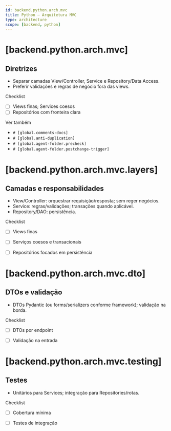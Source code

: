 ```yaml
---
id: backend.python.arch.mvc
title: Python — Arquitetura MVC
type: architecture
scope: [backend, python]
---
```


# <!-- desc: Padrão tradicional com separação entre camadas de apresentação e regras. -->
# [backend.python.arch.mvc]
## Diretrizes

- Separar camadas View/Controller, Service e Repository/Data Access.
- Preferir validações e regras de negócio fora das views.

Checklist
- [ ] Views finas; Services coesos
- [ ] Repositórios com fronteira clara
 
Ver também
- `# [global.comments-docs]`
- `# [global.anti-duplication]`
- `# [global.agent-folder.precheck]`
- `# [global.agent-folder.postchange-trigger]`


# [backend.python.arch.mvc.layers]
## Camadas e responsabilidades

- View/Controller: orquestrar requisição/resposta; sem reger negócios.
- Service: regras/validações; transações quando aplicável.
- Repository/DAO: persistência.

Checklist
- [ ] Views finas
- [ ] Serviços coesos e transacionais
- [ ] Repositórios focados em persistência


# [backend.python.arch.mvc.dto]
## DTOs e validação

- DTOs Pydantic (ou forms/serializers conforme framework); validação na borda.

Checklist
- [ ] DTOs por endpoint
- [ ] Validação na entrada


# [backend.python.arch.mvc.testing]
## Testes

- Unitários para Services; integração para Repositories/rotas.

Checklist
- [ ] Cobertura mínima
- [ ] Testes de integração


